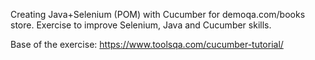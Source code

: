 Creating Java+Selenium (POM) with Cucumber for demoqa.com/books store. Exercise to improve Selenium, Java and Cucumber skills.

Base of the exercise:
https://www.toolsqa.com/cucumber-tutorial/
